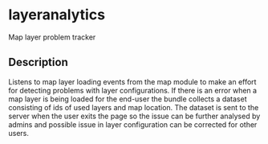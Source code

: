 # layeranalytics

Map layer problem tracker

## Description

Listens to map layer loading events from the map module to make an effort for detecting problems with layer configurations.
If there is an error when a map layer is being loaded for the end-user the bundle collects a dataset consisting of ids of used layers and map location.
The dataset is sent to the server when the user exits the page so the issue can be further analysed by admins and possible issue in layer configuration can be corrected for other users.
